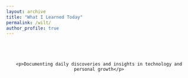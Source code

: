 ```yaml
---
layout: archive
title: "What I Learned Today"
permalink: /wilt/
author_profile: true
---
```


<div class="wilt-container">
  <header class="wilt-header">
  
    <p>Documenting daily discoveries and insights in technology and personal growth</p>
  </header>
  <div class="timeline">
    <article class="timeline-entry">
      <div class="timeline-dot"></div>
      <div class="timeline-content">
        <div class="entry-date">12th January</div>
        <h2>AI Articles: Applications in Testing</h2>
        <p>Explored AI applications in software testing.</p>
        
      </div>
    </article>
    <article class="timeline-entry">
      <div class="timeline-dot"></div>
      <div class="timeline-content">
        <div class="entry-date">11th January</div>
        <h2>Ikigai: Understanding Purpose</h2>
        <p>Read and reflected on the concept of Ikigai.</p>
      </div>
    </article>
  </div>
  <div class="archives-link">
    <a href="/november-wilt">View Previous Entries</a>
  </div>
</div>

<style>
.wilt-container {
  max-width: 900px;
  margin: 0 auto;
  padding: 40px 20px;
}
.wilt-header {
  text-align: center;
  margin-bottom: 60px;
}
.wilt-header h1 {
  font-size: 3em;
  color: #1a202c;
  margin-bottom: 15px;
  font-weight: 700;
  background: linear-gradient(120deg, #4299e1, #667eea, #4299e1);
  -webkit-background-clip: text;
  -webkit-text-fill-color: transparent;
  background-size: 200% auto;
  animation: gradientFlow 3s linear infinite;
}
.wilt-header p {
  color: #718096;
  font-size: 1.2em;
}
@keyframes gradientFlow {
  0% { background-position: 0% 50%; }
  50% { background-position: 100% 50%; }
  100% { background-position: 0% 50%; }
}
.timeline {
  position: relative;
  padding: 40px 0;
  width: 100%;
}
.timeline-entry {
  position: relative;
  margin-bottom: 60px;
  opacity: 0;
  animation: fadeIn 0.5s ease forwards;
}
@keyframes fadeIn {
  from { 
    opacity: 0;
    transform: translateY(20px);
  }
  to {
    opacity: 1;
    transform: translateY(0);
  }
}
.timeline-content {
  background: white;
  border-radius: 20px;
  padding: 30px;
  margin: 0 30px;
  box-shadow: 0 10px 30px rgba(0, 0, 0, 0.1);
  position: relative;
  overflow: hidden;
  transition: all 0.3s ease;
}
.timeline-content::before {
  content: '';
  position: absolute;
  top: 0;
  left: 0;
  width: 4px;
  height: 100%;
  background: linear-gradient(to bottom, #4299e1, #667eea);
}
.entry-date {
  font-size: 0.9rem;
  color: #4299e1;
  font-weight: 600;
  text-transform: uppercase;
  letter-spacing: 1px;
  margin-bottom: 15px;
  padding-left: 20px;
}
.timeline-content h2 {
  font-size: 1.8rem;
  margin-bottom: 15px;
  color: #2d3748;
  padding-left: 20px;
}
.timeline-content p {
  color: #4a5568;
  line-height: 1.8;
  padding-left: 20px;
}
.timeline-content:hover {
  transform: translateY(-5px) scale(1.02);
  box-shadow: 0 20px 40px rgba(66, 153, 225, 0.2);
}
.archives-link {
  text-align: center;
  margin-top: 60px;
  padding: 20px;
}
.archives-link a {
  display: inline-block;
  padding: 12px 24px;
  background: linear-gradient(120deg, #4299e1, #667eea);
  background-size: 200% auto;
  color: white;
  text-decoration: none;
  border-radius: 25px;
  font-weight: 600;
  transition: all 0.3s ease;
}
.archives-link a:hover {
  transform: translateY(-2px);
  box-shadow: 0 4px 12px rgba(66, 153, 225, 0.3);
  background-position: right center;
}
.timeline-connector {
  position: absolute;
  border: 3px solid #4299e1;
  border-radius: 0 0 0 50px;
  width: 50%;
  height: 100px;
  top: 50%;
  right: -30px;
  border-right: 0;
  border-top: 0;
  z-index: 1;
}
.timeline-dot {
  width: 20px;
  height: 20px;
  background: white;
  border: 4px solid #4299e1;
  border-radius: 50%;
  position: absolute;
  top: 50%;
  transform: translateY(-50%);
  z-index: 2;
}
.timeline-entry:nth-child(odd) .timeline-dot {
  right: -10px;
}
.timeline-entry:nth-child(even) .timeline-dot {
  left: -10px;
}
.timeline-entry::before {
  display: none;
}
/* Staggered animation delay for entries */
.timeline-entry:nth-child(1) { animation-delay: 0.1s; }
.timeline-entry:nth-child(2) { animation-delay: 0.3s; }
.timeline-entry:nth-child(3) { animation-delay: 0.5s; }

/* Position boxes */
.timeline-entry:nth-child(odd) {
  justify-content: flex-end;
}

.timeline-entry:nth-child(even) {
  justify-content: flex-start;
}
</style>